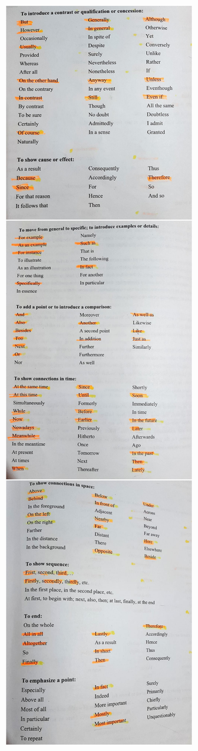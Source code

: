 
![](images/introduce%20a%20contrast%20or%20qualification%20or%20concession.jpeg)
![](images/in%20particula.jpeg)![](images/In%20the%20distance.jpeg)